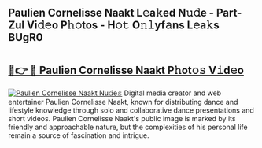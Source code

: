 ## Paulien Cornelisse Naakt L𝚎a𝚔ed N𝚞𝚍e - Part-Zul Vi𝚍𝚎o P𝚑𝚘tos - H𝚘𝚝 O𝚗𝚕yf𝚊ns L𝚎a𝚔s BUgR0

# <h2><a href="http://kf31x73.oniu.top/?m=Paulien+Cornelisse+Naakt">🔗👉 🔴 Paulien Cornelisse Naakt P𝚑ot𝚘𝚜 V𝚒d𝚎o</a></h2>

[![Paulien Cornelisse Naakt Nu𝚍e𝚜](https://i.imgur.com/0qMVB7G.gif)](http://kf31x73.oniu.top/?m=Paulien+Cornelisse+Naakt)
Digital media creator and web entertainer Paulien Cornelisse Naakt, known for distributing dance and lifestyle knowledge through solo and collaborative dance presentations and short videos. Paulien Cornelisse Naakt's public image is marked by its friendly and approachable nature, but the complexities of his personal life remain a source of fascination and intrigue.  
